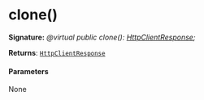 # clone()





**Signature:** _@virtual public clone(): [HttpClientResponse](../../sp-http/class/httpclientresponse.md);_

**Returns**: [`HttpClientResponse`](../../sp-http/class/httpclientresponse.md)





#### Parameters
None


